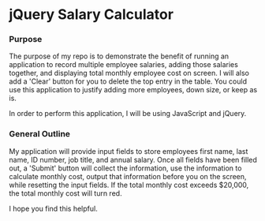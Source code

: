 # jQuery Salary Calculator

### Purpose
The purpose of my repo is to demonstrate the benefit of running an application to record multiple employee salaries, 
adding those salaries together, and displaying total monthly employee cost on screen. I will also add a 'Clear' button for you to delete the top entry in the table. You could use this application to justify adding more employees, down size, or keep as is.

In order to perform this application, I will be using JavaScript and jQuery.

### General Outline

My application will provide input fields to store employees first name, last name, ID number, job title, and annual salary. Once all fields have been filled out, a 'Submit' button will collect the information, use the information to calculate monthly cost, output that information before you on the screen, while resetting the input fields. If the total monthly cost exceeds $20,000, the total monthly cost will turn red.

I hope you find this helpful.
